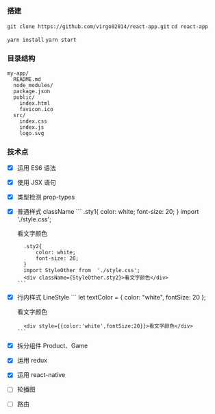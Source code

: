 ### 搭建
`git clone https://github.com/virgo02014/react-app.git`
`cd react-app`

`yarn install`
`yarn start`


### 目录结构
```
my-app/
  README.md
  node_modules/
  package.json
  public/
    index.html
    favicon.ico
  src/
    index.css
    index.js
    logo.svg
```


### 技术点
- [x] 运用 ES6 语法
- [x] 使用 JSX 语句
- [x] 类型检测 prop-types
- [x] 普通样式 className
      ```
        .sty1{ 
            color: white; 
            font-size: 20;
        }
        import './style.css'; 
        <div className="sty1">看文字颜色</div>

        .sty2{ 
            color: white; 
            font-size: 20;
        }
        import StyleOther from  './style.css'; 
        <div className={StyleOther.sty2}>看文字颜色</div>
      ```
- [x] 行内样式 LineStyle
      ```
        let textColor = { 
            color: "white", 
            fontSize: 20
        };
        <div style={backAndTextColor}>看文字颜色</div>

        <div style={{color:'white',fontSize:20}}>看文字颜色</div>
      ```
- [x] 拆分组件 Product、Game
- [x] 运用 redux
- [x] 运用 react-native
- [ ] 轮播图
- [ ] 路由

